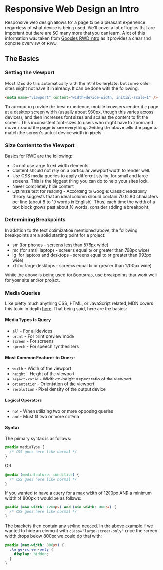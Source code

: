# Responsive Web Design an Intro

Responsive web design allows for a page to be a pleasant experience regardless of what device is being used. We'll cover a lot of topics that are important but there are SO many more that you can learn. A lot of this information was taken from [Googles RWD intro](https://web.dev/responsive-web-design-basics/) as it provides a clear and concise overview of RWD.

## The Basics

### Setting the viewport

Most IDEs do this automatically with the html boilerplate, but some older sites might not have it in already. It can be done with the following:

```html
<meta name="viewport" content="width=device-width, initial-scale=1" />
```

To attempt to provide the best experience, mobile browsers render the page at a desktop screen width (usually about 980px, though this varies across devices), and then increases font sizes and scales the content to fit the screen. This inconsistent font-sizes to users who might have to zoom and move around the page to see everything. Setting the above tells the page to match the screen's actual device width in pixels.

### Size Content to the Viewport

Basics for RWD are the following:

- Do not use large fixed width elements.
- Content should not rely on a particular viewport width to render well.
- Use CSS media queries to apply different styling for small and large screens. This is the biggest thing you can do to help your sites look.
- Never completely hide content
- Optimize text for reading - According to Google: Classic readability theory suggests that an ideal column should contain 70 to 80 characters per line (about 8 to 10 words in English). Thus, each time the width of a text block grows past about 10 words, consider adding a breakpoint.

### Determining Breakpoints

In addition to the text optimization mentioned above, the following breakpoints are a solid starting point for a project:

- sm (for phones - screens less than 576px wide)
- md (for small laptops - screens equal to or greater than 768px wide)
- lg (for laptops and desktops - screens equal to or greater than 992px wide)
- xl (for large desktops - screens equal to or greater than 1200px wide)

While the above is being used for Bootstrap, use breakpoints that work well for your site and/or project.

### Media Queries

Like pretty much anything CSS, HTML, or JavaScript related, MDN covers this topic in depth [here](https://developer.mozilla.org/en-US/docs/Web/CSS/Media_Queries/Using_media_queries). That being said, here are the basics:

#### Media Types to Query

- `all` - For all devices
- `print` - For print preview mode
- `screen` - For screens
- `speech` - For speech synthesizers

#### Most Common Features to Query:

- `width` - Width of the viewport
- `height` - Height of the viewport
- `aspect-ratio` - Width-to-height aspect ratio of the viewport
- `orientation` - Orientation of the viewport
- `resolution` - Pixel density of the output device

#### Logical Operators

- `not` - When utilizing two or more opposing queries
- `and` - Must fit two or more criteria

#### Syntax

The primary syntax is as follows:

```css
@media mediaType {
  /* CSS goes here like normal */
}
```

OR

```css
@media (mediafeature: condition) {
  /* CSS goes here like normal */
}
```

If you wanted to have a query for a max width of 1200px AND a minimum width of 800px it would be as follows:

```css
@media (max-width: 1200px) and (min-width: 800px) {
  /* CSS goes here like normal */
}
```

The brackets then contain any styling needed. In the above example if we wanted to hide an element with `class="large-screen-only"` once the screen width drops below 800px we could do that with:

```css
@media (max-width: 800px) {
  .large-screen-only {
    display: hidden;
  }
}
```
